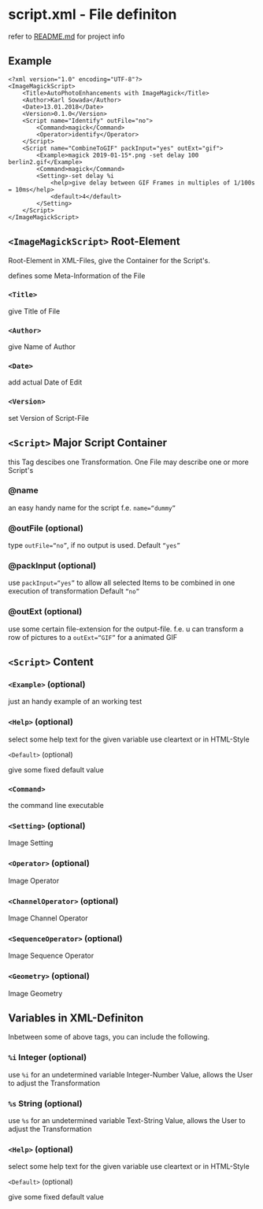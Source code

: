 # script.xml - File definiton

refer to [README.md](README.md) for project info
## Example

```
<?xml version="1.0" encoding="UTF-8"?>
<ImageMagickScript>
	<Title>AutoPhotoEnhancements with ImageMagick</Title>
    <Author>Karl Sowada</Author>
    <Date>13.01.2018</Date>
    <Version>0.1.0</Version>
    <Script name="Identify" outFile="no">
        <Command>magick</Command>
        <Operator>identify</Operator>
    </Script>
    <Script name="CombineToGIF" packInput="yes" outExt="gif">
        <Example>magick 2019-01-15*.png -set delay 100 berlin2.gif</Example>
        <Command>magick</Command>
        <Setting>-set delay %i
            <help>give delay between GIF Frames in multiples of 1/100s = 10ms</help>
            <default>4</default>
        </Setting>
    </Script>
</ImageMagickScript>
```
## `<ImageMagickScript>` Root-Element

Root-Element in XML-Files, give the Container for the Script's.

defines some Meta-Information of the File

### `<Title>`

give Title of File

### `<Author>`

give Name of Author

### `<Date>`

add actual Date of Edit

### `<Version>`

set Version of Script-File

## `<Script>` Major Script Container

this Tag descibes one Transformation. One File may describe one or more Script's

### @name

an easy handy name for the script
f.e. `name=“dummy”`

### @outFile (optional)
type `outFile=“no”`, if no output is used.
Default `“yes”`

### @packInput (optional)
use `packInput=“yes”` to allow all selected Items to be combined in one execution of transformation
Default `“no”`

### @outExt (optional)
use some certain file-extension for the output-file. 
f.e. u can transform a row of pictures to a `outExt=“GIF”` for a animated GIF

## `<Script>` Content

### `<Example>` (optional)
just an handy example of an working test

### `<Help>` (optional)

select some help text for the given variable use cleartext or in HTML-Style 

`<Default>` (optional)

give some fixed default value

### `<Command>`
the command line executable

### `<Setting>` (optional)
Image Setting

### `<Operator>` (optional)
Image Operator

### `<ChannelOperator>` (optional)
Image Channel Operator

### `<SequenceOperator>` (optional)
Image Sequence Operator

### `<Geometry>` (optional)

Image Geometry

## Variables in XML-Definiton
Inbetween some of above tags, you can include the following.

### `%i` Integer (optional)

use `%i` for an undetermined variable Integer-Number Value, allows the User to adjust the Transformation

### `%s` String (optional)

use `%s` for an undetermined variable Text-String Value, allows the User to adjust the Transformation

### `<Help>` (optional)

select some help text for the given variable use cleartext or in HTML-Style 

`<Default>` (optional)

give some fixed default value





